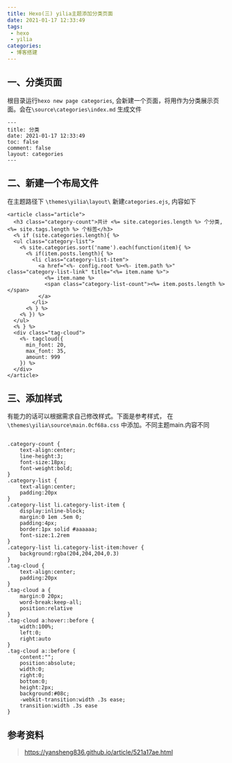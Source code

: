 ```yaml
---
title: Hexo(三) yilia主题添加分类页面
date: 2021-01-17 12:33:49
tags:
 - hexo
 - yilia
categories:
 - 博客搭建
---
```


## 一、分类页面

根目录运行` hexo new page categories `, 会新建一个页面，将用作为分类展示页面。会在` \source\categories\index.md ` 生成文件

```
---
title: 分类
date: 2021-01-17 12:33:49
toc: false
comment: false
layout: categories
---
```

<!--more-->
##  二、新建一个布局文件

在主题路径下  ` \themes\yilia\layout\ `  新建` categories.ejs `, 内容如下

```
<article class="article">
  <h3 class="category-count">共计 <%= site.categories.length %> 个分类, <%= site.tags.length %> 个标签</h3>
  <% if (site.categories.length){ %>
  <ul class="category-list">
    <% site.categories.sort('name').each(function(item){ %>
      <% if(item.posts.length){ %>
        <li class="category-list-item">
          <a href="<%- config.root %><%- item.path %>" class="category-list-link" title="<%= item.name %>">
            <%= item.name %>
            <span class="category-list-count"><%= item.posts.length %></span>
          </a>
        </li>
      <% } %>
    <% }) %>
  </ul>
  <% } %>
  <div class="tag-cloud">
    <%- tagcloud({
      min_font: 20, 
      max_font: 35, 
      amount: 999
    }) %>
  </div>
</article>
```

## 三、添加样式

有能力的话可以根据需求自己修改样式。下面是参考样式， 在` \themes\yilia\source\main.0cf68a.css ` 中添加。不同主题main.内容不同

```

.category-count {
	text-align:center;
	line-height:3;
	font-size:18px;
	font-weight:bold;
}
.category-list {
	text-align:center;
	padding:20px
}
.category-list li.category-list-item {
	display:inline-block;
	margin:0 1em .5em 0;
	padding:4px;
	border:1px solid #aaaaaa;
	font-size:1.2rem
}
.category-list li.category-list-item:hover {
	background:rgba(204,204,204,0.3)
}
.tag-cloud {
	text-align:center;
	padding:20px
}
.tag-cloud a {
	margin:0 20px;
	word-break:keep-all;
	position:relative
}
.tag-cloud a:hover::before {
	width:100%;
	left:0;
	right:auto
}
.tag-cloud a::before {
	content:"";
	position:absolute;
	width:0;
	right:0;
	bottom:0;
	height:2px;
	background:#08c;
	-webkit-transition:width .3s ease;
	transition:width .3s ease
}
```

## 参考资料

> https://yansheng836.github.io/article/521a17ae.html
